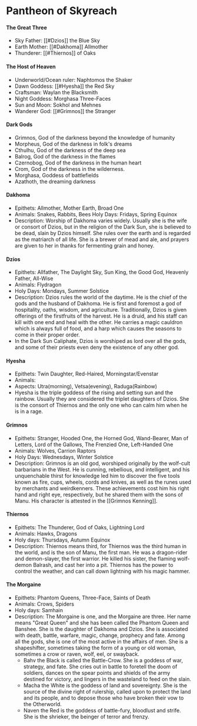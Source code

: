 # Pantheon of Skyreach
#### The Great Three
- Sky Father: [[#Dzios]] the Blue Sky
- Earth Mother: [[#Dakhoma]] Allmother
- Thunderer: [[#Thiernos]] of Oaks

#### The Host of Heaven
- Underworld/Ocean ruler: Naphtomos the Shaker
- Dawn Goddess: [[#Hyesha]] the Red Sky
- Craftsman: Waylan the Blacksmith
- Night Goddess: Morghasa Three-Faces
- Sun and Moon: Sokhol and Mehnes
- Wanderer God: [[#Grimnos]] the Stranger

#### Dark Gods
- Grimnos, God of the darkness beyond the knowledge of humanity
- Morpheus, God of the darkness in folk's dreams  
- Cthulhu, God of the darkness of the deep sea  
- Balrog, God of the darkness in the flames  
- Czernobog, God of the darkness in the human heart  
- Crom, God of the darkness in the wilderness.  
- Morghasa, Goddess of battlefields  
- Azathoth, the dreaming darkness

#### Dakhoma
- Epithets: Allmother, Mother Earth, Broad One 
- Animals: Snakes, Rabbits, Bees
Holy Days: Fridays, Spring Equinox
- Description: Worship of Dakhoma varies widely. Usually she is the wife or consort of Dzios, but in the religion of the Dark Sun, she is believed to be dead, slain by Dzios himself. She rules over the earth and is regarded as the matriarch of all life. She is a brewer of mead and ale, and prayers are given to her in thanks for fermenting grain and honey.
#### Dzios
- Epithets: Allfather, The Daylight Sky, Sun King, the Good God, Heavenly Father, All-Wise
- Animals: Flydragon
- Holy Days: Mondays, Summer Solstice
- Description: Dzios rules the world of the daytime. He is the chief of the gods and the husband of Dakhoma. He is first and foremost a god of hospitality, oaths, wisdom, and agriculture. Traditionally, Dzios is given offerings of the firstfruits of the harvest. He is a druid, and his staff can kill with one end and heal with the other. He carries a magic cauldron which is always full of food, and a harp which causes the seasons to come in their proper order. 
- In the Dark Sun Caliphate, Dzios is worshiped as lord over all the gods, and some of their priests even deny the existence of any other god.

#### Hyesha
- Epithets: Twin Daughter, Red-Haired, Morningstar/Evenstar
- Animals: 
- Aspects: Utra(morning), Vetsa(evening), Raduga(Rainbow)
- Hyesha is the triple goddess of the rising and setting sun and the rainbow. Usually they are considered the triplet daughters of Dzios. She is the consort of Thiernos and the only one who can calm him when he is in a rage.

#### Grimnos
- Epithets: Stranger, Hooded One, the Horned God, Wand-Bearer, Man of Letters, Lord of the Gallows, The Frenzied One, Left-Handed One
- Animals: Wolves, Carrion Raptors
- Holy Days: Wednesdays, Winter Solstice
- Description: Grimnos is an old god, worshiped originally by the wolf-cult barbarians in the West. He is cunning, rebellious, and intelligent, and his unquenchable thirst for knowledge led him to discover the five tools known as fire, cups, wheels, cords and knives, as well as the runes used by merchants and weirdkenners. These achievements cost him his right hand and right eye, respectively, but he shared them with the sons of Manu. His character is attested in the [[Grimnos Kenning]].

#### Thiernos
- Epithets: The Thunderer, God of Oaks, Lightning Lord
- Animals: Hawks, Dragons 
- Holy days: Thursdays, Autumn Equinox
- Description: Thiernos means third, for Thiernos was the third human in the world, and is the son of Manu, the first man. He was a dragon-rider and demon-slayer, the first warrior. He killed his sister, the flaming wolf-demon Balrash, and cast her into a pit. Thiernos has the power to control the weather, and can call down lightning with his magic hammer.

#### The Morgaine
- Epithets: Phantom Queens, Three-Face, Saints of Death
- Animals: Crows, Spiders
- Holy days: Samhain
- Description: The Morgaine is one, and the Morgaine are three. Her name means "Great Queen" and she has been called the Phantom Queen and Banshee. She is the daughter of Dakhoma and Dzios. She is associated with death, battle, warfare, magic, change, prophecy and fate. Among all the gods, she is one of the most active in the affairs of men. She is a shapeshifter, sometimes taking the form of a young or old woman, sometimes a crow or raven, wolf, eel, or swayback.
	- Bahv the Black is called the Battle-Crow. She is a goddess of war, strategy, and fate. She cries out in battle to foretell the doom of soldiers, dances on the spear points and shields of the army destined for victory, and lingers in the wasteland to feed on the slain.
	- Macha the White is the goddess of land and sovereignty. She is the source of the divine right of rulership, called upon to protect the land and its people, and to depose those who have broken their vow to the Otherworld.
	- Naven the Red is the goddess of battle-fury, bloodlust and strife. She is the shrieker, the beinger of terror and frenzy.